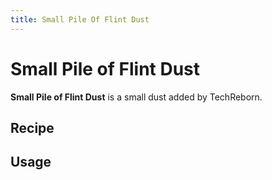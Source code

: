 ```yaml
---
title: Small Pile Of Flint Dust
---
```


<ItemImage file="small_pile_of_flint_dust" alt="Small Pile Of Flint Dust" size="200" />

# Small Pile of Flint Dust

**Small Pile of Flint Dust** is a small dust added by TechReborn.

## Recipe

<CraftingTable recipe="input air air air input air techreborn:flint_dust air input air air air output techreborn:small_pile_of_flint_dust,4"/>

## Usage

<CraftingTable recipe="input techreborn:small_pile_of_flint_dust techreborn:small_pile_of_flint_dust air input techreborn:small_pile_of_flint_dust techreborn:small_pile_of_flint_dust air input air air air output techreborn:flint_dust"/>